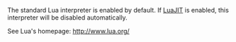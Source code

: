 <!---
    @title         Standard Lua Interpreter
    @creator       Yichun Zhang
    @created       2011-06-21 08:31 GMT
    @modifier      Yichun Zhang
    @modifier_link yichun-zhang
    @modified      2011-06-21 08:39 GMT
    @changes       2
--->

The standard Lua interpreter is enabled by default. If [LuaJIT](luajit.html) is
enabled, this interpreter will be disabled automatically.

See Lua's homepage: http://www.lua.org/
